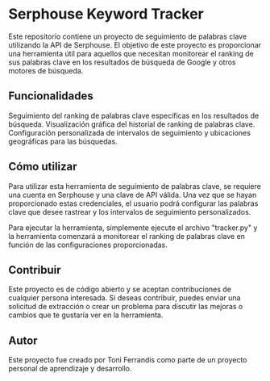 # Serphouse Keyword Tracker
Este repositorio contiene un proyecto de seguimiento de palabras clave utilizando la API de Serphouse. El objetivo de este proyecto es proporcionar una herramienta útil para aquellos que necesitan monitorear el ranking de sus palabras clave en los resultados de búsqueda de Google y otros motores de búsqueda.

## Funcionalidades
Seguimiento del ranking de palabras clave específicas en los resultados de búsqueda.
Visualización gráfica del historial de ranking de palabras clave.
Configuración personalizada de intervalos de seguimiento y ubicaciones geográficas para las búsquedas.
## Cómo utilizar
Para utilizar esta herramienta de seguimiento de palabras clave, se requiere una cuenta en Serphouse y una clave de API válida. Una vez que se hayan proporcionado estas credenciales, el usuario podrá configurar las palabras clave que desee rastrear y los intervalos de seguimiento personalizados.

Para ejecutar la herramienta, simplemente ejecute el archivo "tracker.py" y la herramienta comenzará a monitorear el ranking de palabras clave en función de las configuraciones proporcionadas.

## Contribuir
Este proyecto es de código abierto y se aceptan contribuciones de cualquier persona interesada. Si deseas contribuir, puedes enviar una solicitud de extracción o crear un problema para discutir las mejoras o cambios que te gustaría ver en la herramienta.

## Autor
Este proyecto fue creado por Toni Ferrandis como parte de un proyecto personal de aprendizaje y desarrollo.
